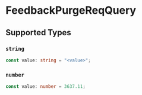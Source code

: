# FeedbackPurgeReqQuery


## Supported Types

### `string`

```typescript
const value: string = "<value>";
```

### `number`

```typescript
const value: number = 3637.11;
```

